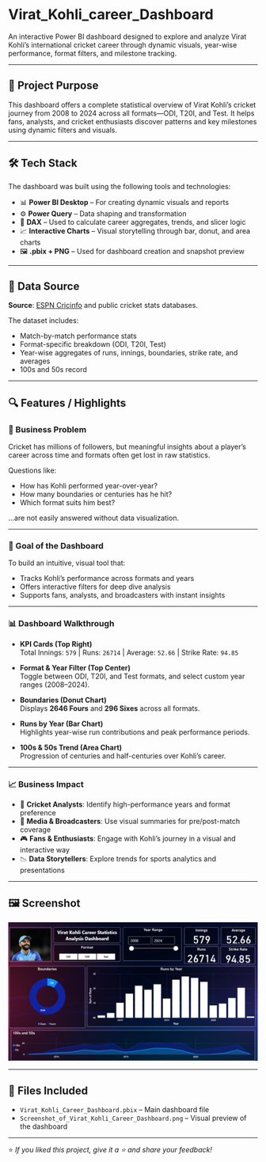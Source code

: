 # Virat_Kohli_career_Dashboard

An interactive Power BI dashboard designed to explore and analyze Virat Kohli’s international cricket career through dynamic visuals, year-wise performance, format filters, and milestone tracking.

---

## 🚀 Project Purpose

This dashboard offers a complete statistical overview of Virat Kohli’s cricket journey from 2008 to 2024 across all formats—ODI, T20I, and Test. It helps fans, analysts, and cricket enthusiasts discover patterns and key milestones using dynamic filters and visuals.

---

## 🛠️ Tech Stack

The dashboard was built using the following tools and technologies:

- 📊 **Power BI Desktop** – For creating dynamic visuals and reports  
- ⚙️ **Power Query** – Data shaping and transformation  
- 🧠 **DAX** – Used to calculate career aggregates, trends, and slicer logic  
- 📈 **Interactive Charts** – Visual storytelling through bar, donut, and area charts  
- 🖼️ **.pbix + PNG** – Used for dashboard creation and snapshot preview

---

## 📂 Data Source

**Source**: [ESPN Cricinfo](https://www.espncricinfo.com/) and public cricket stats databases.

The dataset includes:
- Match-by-match performance stats
- Format-specific breakdown (ODI, T20I, Test)
- Year-wise aggregates of runs, innings, boundaries, strike rate, and averages
- 100s and 50s record

---

## 🔍 Features / Highlights

### 🧩 Business Problem

Cricket has millions of followers, but meaningful insights about a player’s career across time and formats often get lost in raw statistics. 

Questions like:
- How has Kohli performed year-over-year?
- How many boundaries or centuries has he hit?
- Which format suits him best?

...are not easily answered without data visualization.

---

### 🎯 Goal of the Dashboard

To build an intuitive, visual tool that:
- Tracks Kohli’s performance across formats and years
- Offers interactive filters for deep dive analysis
- Supports fans, analysts, and broadcasters with instant insights

---

### 📊 Dashboard Walkthrough

- **KPI Cards (Top Right)**  
  Total Innings: `579` | Runs: `26714` | Average: `52.66` | Strike Rate: `94.85`

- **Format & Year Filter (Top Center)**  
  Toggle between ODI, T20I, and Test formats, and select custom year ranges (2008–2024).

- **Boundaries (Donut Chart)**  
  Displays **2646 Fours** and **296 Sixes** across all formats.

- **Runs by Year (Bar Chart)**  
  Highlights year-wise run contributions and peak performance periods.

- **100s & 50s Trend (Area Chart)**  
  Progression of centuries and half-centuries over Kohli’s career.

---

### 📈 Business Impact

- 📌 **Cricket Analysts**: Identify high-performance years and format preference
- 📰 **Media & Broadcasters**: Use visual summaries for pre/post-match coverage
- 🎮 **Fans & Enthusiasts**: Engage with Kohli’s journey in a visual and interactive way
- 📉 **Data Storytellers**: Explore trends for sports analytics and presentations

---

## 🖼️ Screenshot

![Virat Kohli Career Dashboard](./Screenshot_of_Virat_Kohli_Career_Dashboard.png)

---

## 📎 Files Included

- `Virat_Kohli_Career_Dashboard.pbix` – Main dashboard file
- `Screenshot_of_Virat_Kohli_Career_Dashboard.png` – Visual preview of the dashboard

---

⭐ _If you liked this project, give it a ⭐ and share your feedback!_
